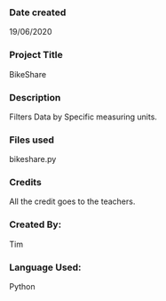 ### Date created
19/06/2020

### Project Title
BikeShare

### Description
Filters Data by Specific measuring units.

### Files used
bikeshare.py

### Credits
All the credit goes to the teachers.

### Created By:
Tim


### Language Used:
Python